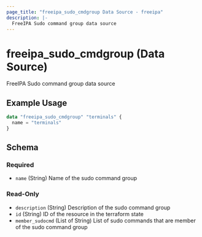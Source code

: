 ```yaml
---
page_title: "freeipa_sudo_cmdgroup Data Source - freeipa"
description: |-
  FreeIPA Sudo command group data source
---
```


# freeipa_sudo_cmdgroup (Data Source)

FreeIPA Sudo command group data source


## Example Usage

```terraform
data "freeipa_sudo_cmdgroup" "terminals" {
  name = "terminals"
}
```


<!-- schema generated by tfplugindocs -->
## Schema

### Required

- `name` (String) Name of the sudo command group

### Read-Only

- `description` (String) Description of the sudo command group
- `id` (String) ID of the resource in the terraform state
- `member_sudocmd` (List of String) List of sudo commands that are member of the sudo command group
